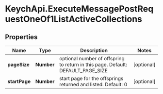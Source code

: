 # KeychApi.ExecuteMessagePostRequestOneOf1ListActiveCollections

## Properties

Name | Type | Description | Notes
------------ | ------------- | ------------- | -------------
**pageSize** | **Number** | optional number of offspring to return in this page. Default: DEFAULT_PAGE_SIZE | [optional] 
**startPage** | **Number** | start page for the offsprings returned and listed. Default: 0 | [optional] 


